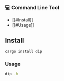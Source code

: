### 💻 Command Line Tool

- [[#Install]]
- [[#Usage]]

## Install
```sh
cargo install dip
```

### Usage

```sh
dip -h
```